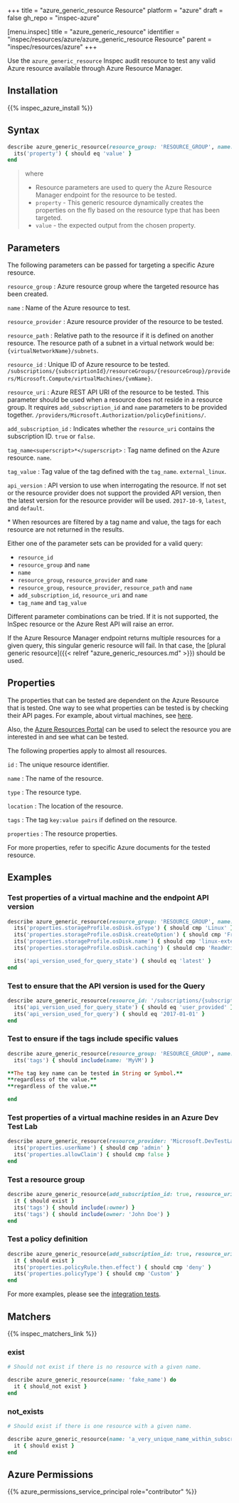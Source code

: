 +++
title = "azure_generic_resource Resource"
platform = "azure"
draft = false
gh_repo = "inspec-azure"

[menu.inspec]
title = "azure_generic_resource"
identifier = "inspec/resources/azure/azure_generic_resource Resource"
parent = "inspec/resources/azure"
+++

Use the `azure_generic_resource` Inspec audit resource to test any valid Azure resource available through Azure Resource Manager.

## Installation

{{% inspec_azure_install %}}

## Syntax

```ruby
describe azure_generic_resource(resource_group: 'RESOURCE_GROUP', name: 'NAME') do
  its('property') { should eq 'value' }
end
```

> where
>
> - Resource parameters are used to query the Azure Resource Manager endpoint for the resource to be tested.
> - `property` - This generic resource dynamically creates the properties on the fly based on the resource type that has been targeted.
> - `value` - the expected output from the chosen property.

## Parameters

The following parameters can be passed for targeting a specific Azure resource.

`resource_group`
: Azure resource group where the targeted resource has been created.

`name`
: Name of the Azure resource to test.

`resource_provider`
: Azure resource provider of the resource to be tested.

`resource_path`
: Relative path to the resource if it is defined on another resource. The resource path of a subnet in a virtual network would be: `{virtualNetworkName}/subnets`.

`resource_id`
: Unique ID of Azure resource to be tested. `/subscriptions/{subscriptionId}/resourceGroups/{resourceGroup}/providers/Microsoft.Compute/virtualMachines/{vmName}`.

`resource_uri`
: Azure REST API URI of the resource to be tested. This parameter should be used when a resource does not reside in a resource group. It requires `add_subscription_id` and `name` parameters to be provided together. `/providers/Microsoft.Authorization/policyDefinitions/`.

`add_subscription_id`
: Indicates whether the `resource_uri` contains the subscription ID. `true` or `false`.

`tag_name<superscript>*</superscript>`
: Tag name defined on the Azure resource. `name`.

`tag_value`
: Tag value of the tag defined with the `tag_name`. `external_linux`.

`api_version`
: API version to use when interrogating the resource. If not set or the resource provider does not support the provided API version, then the latest version for the resource provider will be used. `2017-10-9`, `latest`, and `default`.

<superscript>*</superscript> When resources are filtered by a tag name and value, the tags for each resource are not returned in the results.

Either one of the parameter sets can be provided for a valid query:

- `resource_id`
- `resource_group` and `name`
- `name`
- `resource_group`, `resource_provider` and `name`
- `resource_group`, `resource_provider`, `resource_path` and `name`
- `add_subscription_id`, `resource_uri` and `name`
- `tag_name` and `tag_value`

Different parameter combinations can be tried. If it is not supported, the InSpec resource or the Azure Rest API will raise an error.

If the Azure Resource Manager endpoint returns multiple resources for a given query, this singular generic resource will fail. In that case, the [plural generic resource]({{< relref "azure_generic_resources.md" >}}) should be used.

## Properties

The properties that can be tested are dependent on the Azure Resource that is tested. One way to see what properties can be tested is by checking their API pages. For example, about virtual machines, see [here](https://docs.microsoft.com/en-us/rest/api/compute/virtualmachines/get).

Also, the [Azure Resources Portal](https://resources.azure.com) can be used to select the resource you are interested in and see what can be tested.

The following properties apply to almost all resources.

`id`
: The unique resource identifier.

`name`
: The name of the resource.

`type`
: The resource type.

`location`
: The location of the resource.

`tags`
: The tag `key:value pairs` if defined on the resource.

`properties`
: The resource properties.

For more properties, refer to specific Azure documents for the tested resource.

## Examples

### Test properties of a virtual machine and the endpoint API version

```ruby
describe azure_generic_resource(resource_group: 'RESOURCE_GROUP', name: 'NAME') do
  its('properties.storageProfile.osDisk.osType') { should cmp 'Linux' }
  its('properties.storageProfile.osDisk.createOption') { should cmp 'FromImage' }
  its('properties.storageProfile.osDisk.name') { should cmp 'linux-external-osdisk' }
  its('properties.storageProfile.osDisk.caching') { should cmp 'ReadWrite' }

  its('api_version_used_for_query_state') { should eq 'latest' }
end
```

### Test to ensure that the API version is used for the Query

```ruby
describe azure_generic_resource(resource_id: '/subscriptions/{subscriptionId}/resourceGroups/{resourceGroup}/providers/Microsoft.Compute/virtualMachines/{vmName}', api_version: '2017-01-01') do
  its('api_version_used_for_query_state') { should eq 'user_provided' }
  its('api_version_used_for_query') { should eq '2017-01-01' }
end
```

### Test to ensure if the tags include specific values

```ruby
describe azure_generic_resource(resource_group: 'RESOURCE_GROUP', name: 'NAME') do
  its('tags') { should include(name: 'MyVM') }

**The tag key name can be tested in String or Symbol.**
**regardless of the value.**
**regardless of the value.**

end
```

### Test properties of a virtual machine resides in an Azure Dev Test Lab

```ruby
describe azure_generic_resource(resource_provider: 'Microsoft.DevTestLab/labs', resource_path: '{labName}/virtualmachines', resource_group: 'RESOURCE_GROUP', name: 'NAME') do
  its('properties.userName') { should cmp 'admin' }
  its('properties.allowClaim') { should cmp false }
end
```

### Test a resource group

```ruby
describe azure_generic_resource(add_subscription_id: true, resource_uri: '/resourcegroups/', name: 'RESOURCE_GROUP') do
  it { should exist }
  its('tags') { should include(:owner) }
  its('tags') { should include(owner: 'John Doe') }
end
```

### Test a policy definition

```ruby
describe azure_generic_resource(add_subscription_id: true, resource_uri: 'providers/Microsoft.Authorization/policyDefinitions', name: 'POLICY') do
  it { should exist }
  its('properties.policyRule.then.effect') { should cmp 'deny' }
  its('properties.policyType') { should cmp 'Custom' }
end
```

For more examples, please see the [integration tests](/test/integration/verify/controls/azure_generic_resource.rb).

## Matchers

{{% inspec_matchers_link %}}

### exist

```ruby
# Should not exist if there is no resource with a given name.

describe azure_generic_resource(name: 'fake_name') do
  it { should_not exist }
end
```

### not_exists

```ruby
# Should exist if there is one resource with a given name.

describe azure_generic_resource(name: 'a_very_unique_name_within_subscription') do
  it { should exist }
end
```

## Azure Permissions

{{% azure_permissions_service_principal role="contributor" %}}
